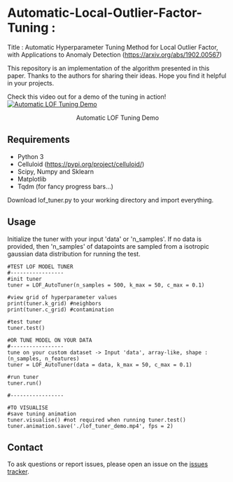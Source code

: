 # Automatic-Local-Outlier-Factor-Tuning : 
Title : Automatic Hyperparameter Tuning Method for Local Outlier Factor, with Applications to Anomaly Detection (https://arxiv.org/abs/1902.00567)

This repository is an implementation of the algorithm presented in this paper. Thanks to the authors for sharing their ideas. Hope you find it helpful in your projects. 

Check this video out for a demo of the tuning in action!
[![Automatic LOF Tuning Demo](https://i.imgur.com/Io9GbXo.png)](https://youtu.be/kc1rCc_9Vms)
<div align="center">Automatic LOF Tuning Demo</div>

## Requirements
- Python 3
- Celluloid (https://pypi.org/project/celluloid/)
- Scipy, Numpy and Sklearn
- Matplotlib
- Tqdm (for fancy progress bars...)

Download lof_tuner.py to your working directory and import everything.

## Usage
Initialize the tuner with your input 'data' or 'n_samples'. If no data is provided, then 'n_samples' of datapoints are sampled from a isotropic gaussian data distribution for running the test. 
```
#TEST LOF MODEL TUNER 
#-----------------
#init tuner
tuner = LOF_AutoTuner(n_samples = 500, k_max = 50, c_max = 0.1)

#view grid of hyperparameter values
print(tuner.k_grid) #neighbors
print(tuner.c_grid) #contamination

#test tuner
tuner.test()

#OR TUNE MODEL ON YOUR DATA 
#-----------------
tune on your custom dataset -> Input 'data', array-like, shape : (n_samples, n_features)
tuner = LOF_AutoTuner(data = data, k_max = 50, c_max = 0.1)

#run tuner
tuner.run()

#-----------------

#TO VISUALISE 
#save tuning animation
tuner.visualise() #not required when running tuner.test()
tuner.animation.save('./lof_tuner_demo.mp4', fps = 2)

```

## Contact
To ask questions or report issues, please open an issue on the [issues tracker](https://github.com/vsatyakumar/automatic-local-outlier-factor-tuning/issues).
